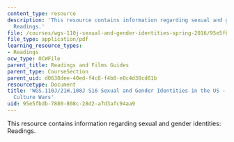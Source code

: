 ```yaml
---
content_type: resource
description: 'This resource contains information regarding sexual and gender identities:
  Readings.'
file: /courses/wgs-110j-sexual-and-gender-identities-spring-2016/95e5fbdb7880808c28d2a7d3afc94aa9_MITWGS_110JS16_CultureWars.pdf
file_type: application/pdf
learning_resource_types:
- Readings
ocw_type: OCWFile
parent_title: Readings and Films Guides
parent_type: CourseSection
parent_uid: d0638dee-40ed-f4c8-f4b0-e0c4d38cd81b
resourcetype: Document
title: 'WGS.110J/21H.108J S16 Sexual and Gender Identities in the US - Reading Guides:
  Culture Wars'
uid: 95e5fbdb-7880-808c-28d2-a7d3afc94aa9
---
```

This resource contains information regarding sexual and gender identities: Readings.

